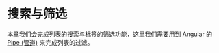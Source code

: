 # 搜索与筛选

本章我们会完成列表的搜索与标签的筛选功能，这里我们需要用到 Angular 的 [Pipe
(管道)](https://angular.cn/api/core/Pipe) 来完成列表的过滤。


